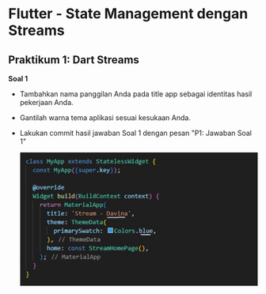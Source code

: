 # Flutter - State Management dengan Streams

## Praktikum 1: Dart Streams
**Soal 1**
- Tambahkan nama panggilan Anda pada title app sebagai identitas hasil pekerjaan Anda.
- Gantilah warna tema aplikasi sesuai kesukaan Anda.
- Lakukan commit hasil jawaban Soal 1 dengan pesan "P1: Jawaban Soal 1" 

  ![P1 Soal 1](images/P1-soal1.jpg)
